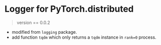 # Logger for PyTorch.distributed

> version == 0.0.2

- modified from `logging` package.
- add function `tqdm` which only returns a `tqdm` instance in `rank=0` process.